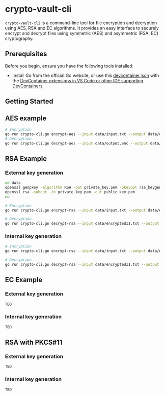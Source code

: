 # crypto-vault-cli

`crypto-vault-cli` is a command-line tool for file encryption and decryption using AES, RSA and EC algorithms. It provides an easy interface to securely encrypt and decrypt files using symmetric (AES) and asymmetric (RSA, EC) cryptography.

## Prerequisites

Before you begin, ensure you have the following tools installed:

- Install Go from the official Go website, or use this [devcontainer.json](../../.devcontainer/devcontainer.json) with the [DevContainer extensions in VS Code or other IDE supporting DevContainers](https://marketplace.visualstudio.com/items?itemName=ms-vscode-remote.remote-containers)

## Getting Started

## AES example

```sh
# Encryption
go run crypto-cli.go encrypt-aes --input data/input.txt --output data/output.enc --keySize 16 --keyDir data/
# Decryption
go run crypto-cli.go decrypt-aes --input data/output.enc --output data/decrypted.txt --keyDir data/
```

## RSA Example

### External key generation

```sh
cd data
openssl genpkey -algorithm RSA -out private_key.pem -pkeyopt rsa_keygen_bits:2048
openssl rsa -pubout -in private_key.pem -out public_key.pem
cd -

# Encryption
go run crypto-cli.go encrypt-rsa --input data/input.txt --output data/encryptedII.txt --publicKey data/public_key.pem

# Decryption
go run crypto-cli.go decrypt-rsa --input data/encryptedII.txt --output data/decryptedII.txt --privateKey data/private_key.pem
```

### Internal key generation

```sh
# Encryption
go run crypto-cli.go encrypt-rsa --input data/input.txt --output data/encryptedII.txt

# Decryption
go run crypto-cli.go decrypt-rsa --input data/encryptedII.txt --output data/decryptedII.txt --privateKey data/private_key.pem
```

## EC Example

### External key generation

```sh
TBD
```

### Internal key generation

```sh
TBD
```

## RSA with PKCS#11 

### External key generation

```sh
TBD
```

### Internal key generation

```sh
TBD
```